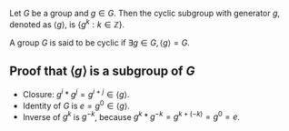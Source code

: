 Let $G$ be a group and $g \in G$.
Then the cyclic subgroup with generator $g$, denoted as $\langle g \rangle$, is $\{g^k: k \in \mathbb{Z}\}$.

A group $G$ is said to be cyclic if $\exists g \in G, \langle g \rangle = G$.

## Proof that $\langle g \rangle$ is a subgroup of $G$

* Closure: $g^i * g^j = g^{i+j} \in \langle g \rangle$.
* Identity of $G$ is $e = g^0 \in \langle g \rangle$.
* Inverse of $g^k$ is $g^{-k}$, because $g^k * g^{-k} = g^{k + (-k)} = g^0 = e$.
